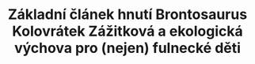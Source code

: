 ---
id: 828b5bf4-a251-491e-ab95-3f5c4135ef0b
title: Základní článek hnutí Brontosaurus Kolovrátek Zážitková a ekologická výchova pro (nejen) fulnecké děti
price: 20000
year: 2013
description: Projekt navazuje na loňskou spolupráci nadačního fondu s Kolovrátkem, organizaci mladých místních lidí, kteří usilují o pestřejší vzdělávání těch dětí a mládeže nejen na Fulnecku. Díky kladení důrazu na stará řemesla, tradice a vztah k přírodě, nabízejí místním dětem hezkou alternativu k tradičním vzdělávacím programům a zároveň posilují jejich vztah k regionu a jeho historii.
kouskovani: false
locationName: undefined
position:
  lng: 17.907023908065
  lat: 49.716466264959884
---